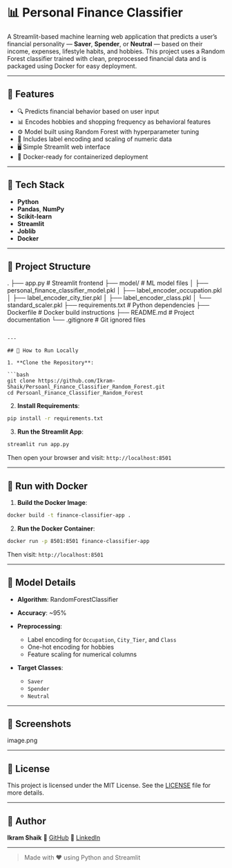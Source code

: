 # 📊 Personal Finance Classifier

A Streamlit-based machine learning web application that predicts a user’s financial personality — **Saver**, **Spender**, or **Neutral** — based on their income, expenses, lifestyle habits, and hobbies. This project uses a Random Forest classifier trained with clean, preprocessed financial data and is packaged using Docker for easy deployment.

---

## 🚀 Features

- 🔍 Predicts financial behavior based on user input
- 📊 Encodes hobbies and shopping frequency as behavioral features
- ⚙️ Model built using Random Forest with hyperparameter tuning
- 💾 Includes label encoding and scaling of numeric data
- 🖥️ Simple Streamlit web interface
- 🐳 Docker-ready for containerized deployment

---

## 🧠 Tech Stack

- **Python**
- **Pandas**, **NumPy**
- **Scikit-learn**
- **Streamlit**
- **Joblib**
- **Docker**

---

## 📁 Project Structure

.
├── app.py                            # Streamlit frontend
├── model/                            # ML model files
│   ├── personal\_finance\_classifier\_model.pkl
│   ├── label\_encoder\_occupation.pkl
│   ├── label\_encoder\_city\_tier.pkl
│   ├── label\_encoder\_class.pkl
│   └── standard\_scaler.pkl
├── requirements.txt                  # Python dependencies
├── Dockerfile                        # Docker build instructions
├── README.md                         # Project documentation
└── .gitignore                        # Git ignored files

````

---

## 🧪 How to Run Locally

1. **Clone the Repository**:

```bash
git clone https://github.com/Ikram-Shaik/Persoanl_Finance_Classifier_Random_Forest.git
cd Persoanl_Finance_Classifier_Random_Forest
````

2. **Install Requirements**:

```bash
pip install -r requirements.txt
```

3. **Run the Streamlit App**:

```bash
streamlit run app.py
```

Then open your browser and visit: `http://localhost:8501`

---

## 🐳 Run with Docker

1. **Build the Docker Image**:

```bash
docker build -t finance-classifier-app .
```

2. **Run the Docker Container**:

```bash
docker run -p 8501:8501 finance-classifier-app
```

Then visit: `http://localhost:8501`

---

## 🧠 Model Details

* **Algorithm**: RandomForestClassifier
* **Accuracy**: \~95%
* **Preprocessing**:

  * Label encoding for `Occupation`, `City_Tier`, and `Class`
  * One-hot encoding for hobbies
  * Feature scaling for numerical columns
* **Target Classes**:

  * `Saver`
  * `Spender`
  * `Neutral`

---

## 📸 Screenshots

image.png

---

## 📝 License

This project is licensed under the MIT License.
See the [LICENSE](LICENSE) file for more details.

---

## 👤 Author

**Ikram Shaik**
🔗 [GitHub](https://github.com/Ikram-Shaik)
🔗 [LinkedIn](https://www.linkedin.com/in/ikram-shaik-/)

---

> Made with ❤️ using Python and Streamlit
